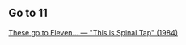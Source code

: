 ## Go to 11

[These go to Eleven... — "This is Spinal Tap" (1984)](https://www.youtube.com/watch?v=hW008FcKr3Q)

